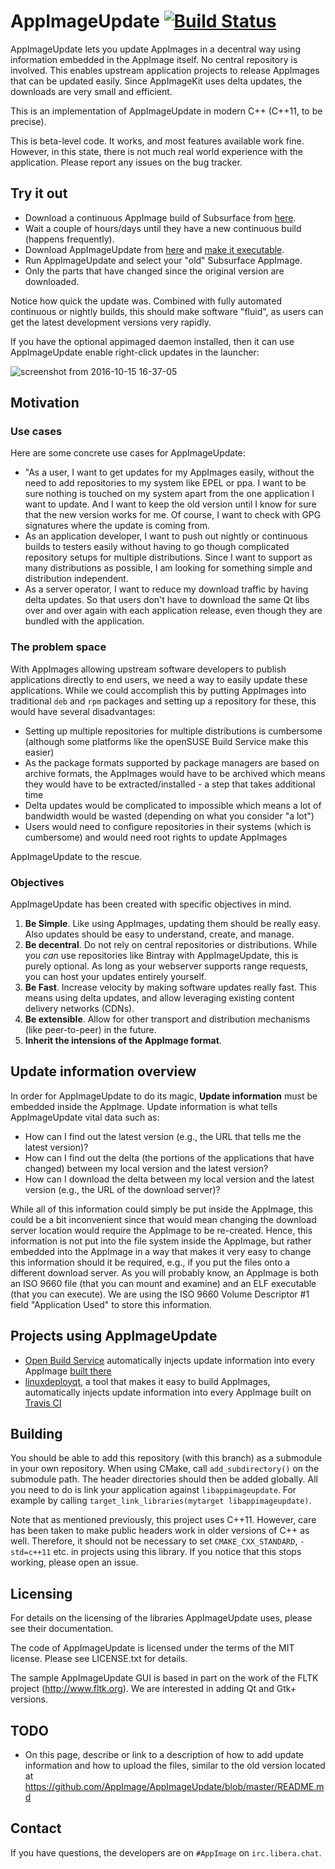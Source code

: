 # AppImageUpdate [![Build Status](https://travis-ci.org/AppImage/AppImageUpdate.svg?branch=rewrite)](https://travis-ci.org/AppImage/AppImageUpdate)

AppImageUpdate lets you update AppImages in a decentral way using information embedded in the AppImage itself. No central repository is involved. This enables upstream application projects to release AppImages that can be updated easily. Since AppImageKit uses delta updates, the downloads are very small and efficient.

This is an implementation of AppImageUpdate in modern C++ (C++11, to be precise).

This is beta-level code. It works, and most features available work fine.
However, in this state, there is not much real world experience with the
application. Please report any issues on the bug tracker.

## Try it out

* Download a continuous AppImage build of Subsurface from [here](https://github.com/Subsurface-divelog/subsurface/releases).
* Wait a couple of hours/days until they have a new continuous build (happens frequently).
* Download AppImageUpdate from [here](https://github.com/AppImage/AppImageUpdate/releases) and [make it executable](https://discourse.appimage.org/t/how-to-make-an-appimage-executable/80).
* Run AppImageUpdate and select your "old" Subsurface AppImage.
* Only the parts that have changed since the original version are downloaded.

Notice how quick the update was. Combined with fully automated continuous or nightly builds, this should make software "fluid", as users can get the latest development versions very rapidly.

If you have the optional appimaged daemon installed, then it can use AppImageUpdate enable right-click updates in the launcher:

![screenshot from 2016-10-15 16-37-05](https://cloud.githubusercontent.com/assets/2480569/19410850/0390fe9c-92f6-11e6-9882-3ca6d360a190.jpg)

## Motivation

### Use cases

Here are some concrete use cases for AppImageUpdate:

 * "As a user, I want to get updates for my AppImages easily, without the need to add repositories to my system like EPEL or ppa. I want to be sure nothing is touched on my system apart from the one application I want to update. And I want to keep the old version until I know for sure that the new version works for me. Of course, I want to check with GPG signatures where the update is coming from.
 * As an application developer, I want to push out nightly or continuous builds to testers easily without having to go though complicated repository setups for multiple distributions. Since I want to support as many distributions as possible, I am looking for something simple and distribution independent.
 * As a server operator, I want to reduce my download traffic by having delta updates. So that users don't have to download the same Qt libs over and over again with each application release, even though they are bundled with the application.

### The problem space

With AppImages allowing upstream software developers to publish applications directly to end users, we need a way to easily update these applications. While we could accomplish this by putting AppImages into traditional `deb` and `rpm` packages and setting up a repository for these, this would have several disadvantages:

 * Setting up multiple repositories for multiple distributions is cumbersome (although some platforms like the openSUSE Build Service make this easier)
 * As the package formats supported by package managers are based on archive formats, the AppImages would have to be archived which means they would have to be extracted/installed - a step that takes additional time
 * Delta updates would be complicated to impossible which means a lot of bandwidth would be wasted (depending on what you consider "a lot")
 * Users would need to configure repositories in their systems (which is cumbersome) and would need root rights to update AppImages

AppImageUpdate to the rescue.

### Objectives

AppImageUpdate has been created with specific objectives in mind.

 1. __Be Simple__. Like using AppImages, updating them should be really easy. Also updates should be easy to understand, create, and manage.
 2. __Be decentral__. Do not rely on central repositories or distributions. While you _can_ use repositories like Bintray with AppImageUpdate, this is purely optional. As long as your webserver supports range requests, you can host your updates entirely yourself.
 3. __Be Fast__. Increase velocity by making software updates really fast. This means using delta updates, and allow leveraging existing content delivery networks (CDNs).
 4. __Be extensible__. Allow for other transport and distribution mechanisms (like peer-to-peer) in the future.
 5. __Inherit the intensions of the AppImage format__.

## Update information overview

In order for AppImageUpdate to do its magic, __Update information__ must be embedded inside the AppImage. Update information is what tells AppImageUpdate vital data such as:
 * How can I find out the latest version (e.g., the URL that tells me the latest version)?
 * How can I find out the delta (the portions of the applications that have changed) between my local version and the latest version?
 * How can I download the delta between my local version and the latest version (e.g., the URL of the download server)?

While all of this information could simply be put inside the AppImage, this could be a bit inconvenient since that would mean changing the download server location would require the AppImage to be re-created. Hence, this information is not put into the file system inside the AppImage, but rather embedded into the AppImage in a way that makes it very easy to change this information should it be required, e.g., if you put the files onto a different download server. As you will probably know, an AppImage is both an ISO 9660 file (that you can mount and examine) and an ELF executable (that you can execute). We are using the ISO 9660 Volume Descriptor #1 field "Application Used" to store this information.

## Projects using AppImageUpdate

* [Open Build Service](http://openbuildservice.org/) automatically injects update information into every AppImage [built there](https://build.opensuse.org/)
* [linuxdeployqt](https://github.com/probonopd/linuxdeployqt), a tool that makes it easy to build AppImages, automatically injects update information into every AppImage built on [Travis CI](https://travis-ci.org/)

## Building

You should be able to add this repository (with this branch) as a submodule
in your own repository. When using CMake, call `add_subdirectory()` on the
submodule path. The header directories should then be added globally. All
you need to do is link your application against `libappimageupdate`. For
example by calling `target_link_libraries(mytarget libappimageupdate)`.

Note that as mentioned previously, this project uses C++11. However, care
has been taken to make public headers work in older versions of C++ as
well. Therefore, it should not be necessary to set `CMAKE_CXX_STANDARD`,
`-std=c++11` etc. in projects using this library. If you notice that this
stops working, please open an issue.

## Licensing

For details on the licensing of the libraries AppImageUpdate uses, please
see their documentation.

The code of AppImageUpdate is licensed under the terms of the MIT license.
Please see LICENSE.txt for details.

The sample AppImageUpdate GUI is based in part on the work of the FLTK project
(http://www.fltk.org). We are interested in adding Qt and Gtk+ versions.

## TODO

* On this page, describe or link to a description of how to add update information and how to upload the files, similar to the old version located at https://github.com/AppImage/AppImageUpdate/blob/master/README.md

## Contact

If you have questions, the developers are on `#AppImage` on `irc.libera.chat`.
